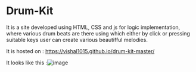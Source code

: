 # Drum-Kit
It is a site  developed using HTML, CSS and js for logic implementation, where various drum beats are there using which either by click or pressing suitable keys user can create various beautifful melodies.

It is hosted on : https://vishal1015.github.io/drum-kit-master/

It looks like this :![image](https://user-images.githubusercontent.com/109803237/234792495-04b4dd2c-e12d-4c9b-a887-cb3d9bed62f3.png)


